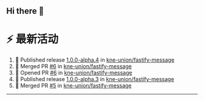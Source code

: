 ## Hi there 👋

<!--

**Here are some ideas to get you started:**

🙋‍♀️ A short introduction - what is your organization all about?
🌈 Contribution guidelines - how can the community get involved?
👩‍💻 Useful resources - where can the community find your docs? Is there anything else the community should know?
🍿 Fun facts - what does your team eat for breakfast?
🧙 Remember, you can do mighty things with the power of [Markdown](https://docs.github.com/github/writing-on-github/getting-started-with-writing-and-formatting-on-github/basic-writing-and-formatting-syntax)
-->


# ⚡ 最新活动

<!--START_SECTION:activity-->
1. 🚀 Published release [1.0.0-alpha.4](https://github.com/kne-union/fastify-message/releases/tag/1.0.0-alpha.4) in [kne-union/fastify-message](https://github.com/kne-union/fastify-message)
2. 🎉 Merged PR [#6](https://github.com/kne-union/fastify-message/pull/6) in [kne-union/fastify-message](https://github.com/kne-union/fastify-message)
3. 💪 Opened PR [#6](https://github.com/kne-union/fastify-message/pull/6) in [kne-union/fastify-message](https://github.com/kne-union/fastify-message)
4. 🚀 Published release [1.0.0-alpha.3](https://github.com/kne-union/fastify-message/releases/tag/1.0.0-alpha.3) in [kne-union/fastify-message](https://github.com/kne-union/fastify-message)
5. 🎉 Merged PR [#5](https://github.com/kne-union/fastify-message/pull/5) in [kne-union/fastify-message](https://github.com/kne-union/fastify-message)
<!--END_SECTION:activity-->

---
